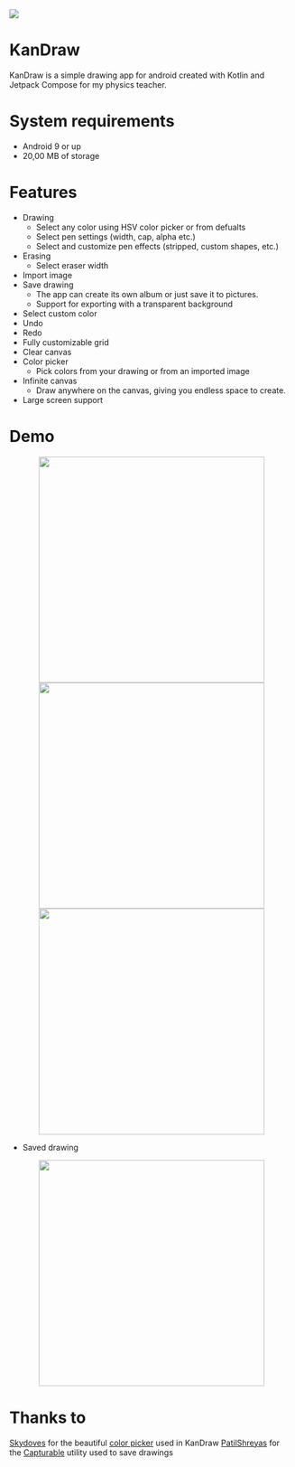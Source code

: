 <img src="Assets/Banner.png"/>

# KanDraw
KanDraw is a simple drawing app for android created with Kotlin and Jetpack Compose for my physics teacher.

# System requirements
- Android 9 or up
- 20,00 MB of storage

# Features
- Drawing
  - Select any color using HSV color picker or from defualts
  - Select pen settings (width, cap, alpha etc.)
  - Select and customize pen effects (stripped, custom shapes, etc.)
- Erasing
  - Select eraser width
- Import image
- Save drawing
  - The app can create its own album or just save it to pictures.
  - Support for exporting with a transparent background
- Select custom color
- Undo
- Redo
- Fully customizable grid
- Clear canvas
- Color picker
  - Pick colors from your drawing or from an imported image
- Infinite canvas
  - Draw anywhere on the canvas, giving you endless space to create. 
- Large screen support

# Demo
<p align="center">
  <img width="400" src="Assets/Demo_2.jpg" />
  <img width="400" src="Assets/Demo_3.jpg" />
  <img width="400" src="Assets/Demo_4.jpg" />
</p>

- Saved drawing

<p align="center">
  <img width="400" src="Assets/Demo_1.png" />
</p>

# Thanks to
[Skydoves](https://github.com/skydoves) for the beautiful [color picker](https://github.com/skydoves/colorpicker-compose) used in KanDraw
[PatilShreyas](https://github.com/PatilShreyas) for the [Capturable](https://github.com/PatilShreyas/Capturable) utility used to save drawings